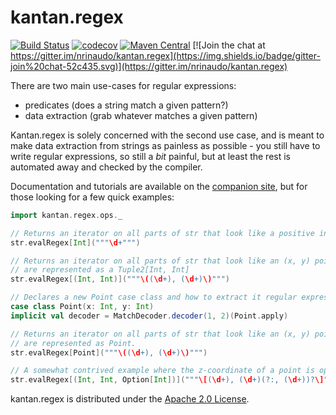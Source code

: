 # kantan.regex

[![Build Status](https://travis-ci.org/nrinaudo/kantan.regex.svg)](https://travis-ci.org/nrinaudo/kantan.regex)
[![codecov](https://codecov.io/gh/nrinaudo/kantan.regex/branch/master/graph/badge.svg)](https://codecov.io/gh/nrinaudo/kantan.regex)
[![Maven Central](https://maven-badges.herokuapp.com/maven-central/com.nrinaudo/kantan.regex_2.11/badge.svg)](https://maven-badges.herokuapp.com/maven-central/com.nrinaudo/kantan.regex_2.11)
[![Join the chat at https://gitter.im/nrinaudo/kantan.regex](https://img.shields.io/badge/gitter-join%20chat-52c435.svg)](https://gitter.im/nrinaudo/kantan.regex)

There are two main use-cases for regular expressions:
 
* predicates (does a string match a given pattern?)
* data extraction (grab whatever matches a given pattern)

Kantan.regex is solely concerned with the second use case, and is meant to make data extraction from strings as
painless as possible - you still have to write regular expressions, so still a *bit* painful, but at least the rest
is automated away and checked by the compiler.

Documentation and tutorials are available on the [companion site](https://nrinaudo.github.io/kantan.regex/), but for
those looking for a few quick examples:

```scala
import kantan.regex.ops._

// Returns an iterator on all parts of str that look like a positive integer
str.evalRegex[Int]("""\d+""")

// Returns an iterator on all parts of str that look like an (x, y) point. Points
// are represented as a Tuple2[Int, Int] 
str.evalRegex[(Int, Int)]("""\((\d+), (\d+)\)""")

// Declares a new Point case class and how to extract it regular expression matches.
case class Point(x: Int, y: Int)
implicit val decoder = MatchDecoder.decoder(1, 2)(Point.apply)

// Returns an iterator on all parts of str that look like an (x, y) point. Points
// are represented as Point.
str.evalRegex[Point]("""\((\d+), (\d+)\)""")

// A somewhat contrived example where the z-coordinate of a point is optional:
str.evalRegex[(Int, Int, Option[Int])]("""\[(\d+), (\d+)(?:, (\d+))?\]""")
```

kantan.regex is distributed under the [Apache 2.0 License](https://www.apache.org/licenses/LICENSE-2.0.html).
